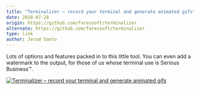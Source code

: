 ```yaml
---
title: "Terminalizer – record your terminal and generate animated gifs"
date: 2018-07-28
origin: https://github.com/faressoft/terminalizer
alternate: https://github.com/faressoft/terminalizer
type: link
author: Jerod Santo
---
```


Lots of options and features packed in to this little tool. You can even add a watermark to the output, for those of us whose terminal use is Serious Business™.

[![Terminalizer – record your terminal and generate animated gifs](https://cdn.changelog.com/uploads/news_items/qG7L/large.gif?v=63700013208)](https://github.com/faressoft/terminalizer)
